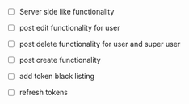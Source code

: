 - [ ] Server side like functionality

- [ ] post edit functionality for user

- [ ] post delete functionality for user and super user

- [ ] post create functionality

- [ ] add token black listing

- [ ] refresh tokens
